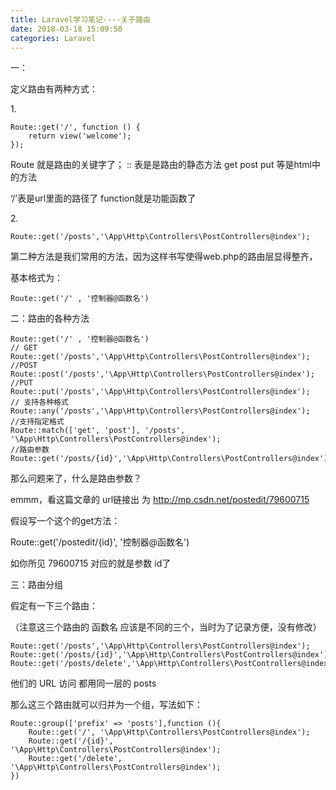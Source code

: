 ```yaml
---
title: Laravel学习笔记----关于路由
date: 2018-03-18 15:09:50
categories: Laravel
---
```

一：

定义路由有两种方式：

1\.

    
    
    Route::get('/', function () {
        return view('welcome');
    });

Route 就是路由的关键字了； :: 表是是路由的静态方法 get post put 等是html中的方法

‘/’表是url里面的路径了 function就是功能函数了

2\.

 <!-- more -->   
    
    Route::get('/posts','\App\Http\Controllers\PostControllers@index');

第二种方法是我们常用的方法，因为这样书写使得web.php的路由层显得整齐，

基本格式为：

    
    
    Route::get('/' , '控制器@函数名')

二：路由的各种方法

    
    
    Route::get('/' , '控制器@函数名')
    // GET
    Route::get('/posts','\App\Http\Controllers\PostControllers@index');
    //POST
    Route::post('/posts','\App\Http\Controllers\PostControllers@index');
    //PUT
    Route::put('/posts','\App\Http\Controllers\PostControllers@index');
    // 支持各种格式
    Route::any('/posts','\App\Http\Controllers\PostControllers@index');
    //支持指定格式
    Route::match(['get', 'post'], '/posts', '\App\Http\Controllers\PostControllers@index');
    //路由参数
    Route::get('/posts/{id}','\App\Http\Controllers\PostControllers@index');

那么问题来了，什么是路由参数？

emmm，看这篇文章的 url链接出 为 http://mp.csdn.net/postedit/79600715

假设写一个这个的get方法：

Route::get('/postedit/{id}', '控制器@函数名')

如你所见 79600715 对应的就是参数 id了

三：路由分组

假定有一下三个路由：

（注意这三个路由的 函数名 应该是不同的三个，当时为了记录方便，没有修改）

    
    
    Route::get('/posts','\App\Http\Controllers\PostControllers@index');
    Route::get('/posts/{id}','\App\Http\Controllers\PostControllers@index');
    Route::get('/posts/delete','\App\Http\Controllers\PostControllers@index');

他们的 URL 访问 都用同一层的 posts

那么这三个路由就可以归并为一个组，写法如下：

    
    
    Route::group(['prefix' => 'posts'],function (){
        Route::get('/', '\App\Http\Controllers\PostControllers@index');
        Route::get('/{id}', '\App\Http\Controllers\PostControllers@index');
        Route::get('/delete', '\App\Http\Controllers\PostControllers@index');
    })

  

  

  

  

  

